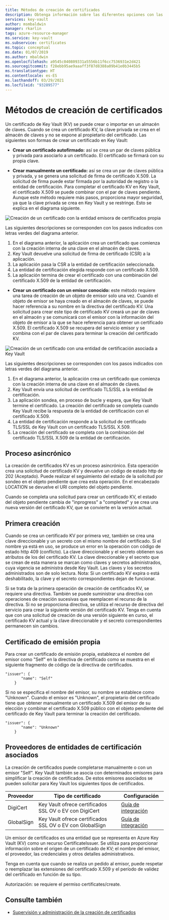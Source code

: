 ```yaml
---
title: Métodos de creación de certificados
description: Obtenga información sobre las diferentes opciones con las que podemos crear o importar un certificado de Key Vault en Azure Key Vault. Hay varias formas de crear un certificado de Key Vault.
services: key-vault
author: msmbaldwin
manager: rkarlin
tags: azure-resource-manager
ms.service: key-vault
ms.subservice: certificates
ms.topic: conceptual
ms.date: 01/07/2019
ms.author: mbaldwin
ms.openlocfilehash: a9545c040809331a5556b11f6cc7536931e2d421
ms.sourcegitcommit: f28ebb95ae9aaaff3f87d8388a09b41e0b3445b5
ms.translationtype: HT
ms.contentlocale: es-ES
ms.lasthandoff: 03/29/2021
ms.locfileid: "93289577"
---
```

# <a name="certificate-creation-methods"></a>Métodos de creación de certificados

 Un certificado de Key Vault (KV) se puede crear o importar en un almacén de claves. Cuando se crea un certificado KV, la clave privada se crea en el almacén de claves y no se expone al propietario del certificado. Las siguientes son formas de crear un certificado en Key Vault:  

-   **Crear un certificado autofirmado:** así se crea un par de claves pública y privada para asociarlo a un certificado. El certificado se firmará con su propia clave.  

-    **Crear manualmente un certificado:** así se crea un par de claves pública y privada, y se genera una solicitud de firma de certificado X.509. La solicitud de firma puede estar firmada por la autoridad de registro o la entidad de certificación. Para completar el certificado KV en Key Vault, el certificado X.509 se puede combinar con el par de claves pendiente. Aunque este método requiere más pasos, proporciona mayor seguridad, ya que la clave privada se crea en Key Vault y se restringe. Esto se explica en el diagrama siguiente.  

![Creación de un certificado con la entidad emisora de certificados propia](../media/certificate-authority-1.png)  

Las siguientes descripciones se corresponden con los pasos indicados con letras verdes del diagrama anterior.

1. En el diagrama anterior, la aplicación crea un certificado que comienza con la creación interna de una clave en el almacén de claves.
2. Key Vault devuelve una solicitud de firma de certificado (CSR) a la aplicación.
3. La aplicación pasa la CSR a la entidad de certificación seleccionada.
4. La entidad de certificación elegida responde con un certificado X.509.
5. La aplicación termina de crear el certificado con una combinación del certificado X.509 de la entidad de certificación.

-   **Crear un certificado con un emisor conocido:** este método requiere una tarea de creación de un objeto de emisor solo una vez. Cuando el objeto de emisor se haya creado en el almacén de claves, se puede hacer referencia a su nombre en la directiva del certificado KV. Una solicitud para crear este tipo de certificado KV creará un par de claves en el almacén y se comunicará con el emisor con la información del objeto de emisor a la que se hace referencia para obtener un certificado X.509. El certificado X.509 se recupera del servicio emisor y se combina con el par de claves para terminar la creación del certificado KV.  

![Creación de un certificado con una entidad de certificación asociada a Key Vault](../media/certificate-authority-2.png)  

Las siguientes descripciones se corresponden con los pasos indicados con letras verdes del diagrama anterior.

1. En el diagrama anterior, la aplicación crea un certificado que comienza con la creación interna de una clave en el almacén de claves.
2. Key Vault envía una solicitud de certificado TLS/SSL a la entidad de certificación.
3. La aplicación sondea, en proceso de bucle y espera, que Key Vault termine el certificado. La creación del certificado se completa cuando Key Vault recibe la respuesta de la entidad de certificación con el certificado X.509.
4. La entidad de certificación responde a la solicitud de certificado TLS/SSL de Key Vault con un certificado TLS/SSL X.509.
5. La creación del certificado se completa con la combinación del certificado TLS/SSL X.509 de la entidad de certificación.

## <a name="asynchronous-process"></a>Proceso asincrónico
La creación de certificados KV es un proceso asincrónico. Esta operación crea una solicitud de certificado KV y devuelve un código de estado http de 202 (Aceptado). Puede realizar el seguimiento del estado de la solicitud por sondeo en el objeto pendiente que crea esta operación. En el encabezado LOCATION se devuelve el URI completo del objeto pendiente.  

Cuando se completa una solicitud para crear un certificado KV, el estado del objeto pendiente cambia de "inprogress" a "completed" y se crea una nueva versión del certificado KV, que se convierte en la versión actual.  

## <a name="first-creation"></a>Primera creación
 Cuando se crea un certificado KV por primera vez, también se crea una clave direccionable y un secreto con el mismo nombre del certificado. Si el nombre ya está en uso, se produce un error en la operación con código de estado http 409 (conflicto).
La clave direccionable y el secreto obtienen sus atributos de los del certificado KV. La clave direccionable y el secreto que se crean de esta manera se marcan como claves y secretos administrados, cuya vigencia se administra desde Key Vault. Las claves y los secretos administrados son de solo lectura. Nota: Si un certificado KV expira o está deshabilitado, la clave y el secreto correspondientes dejan de funcionar.  

 Si se trata de la primera operación de creación de certificados KV, se requiere una directiva.  También se puede suministrar una directiva con operaciones de creación sucesivas que reemplacen el recurso de la directiva. Si no se proporciona directiva, se utiliza el recurso de directiva del servicio para crear la siguiente versión del certificado KV. Tenga en cuenta que con una solicitud de creación de una versión siguiente en curso, el certificado KV actual y la clave direccionable y el secreto correspondientes permanecen sin cambios.  

## <a name="self-issued-certificate"></a>Certificado de emisión propia
 Para crear un certificado de emisión propia, establezca el nombre del emisor como "Self" en la directiva de certificado como se muestra en el siguiente fragmento de código de la directiva de certificados.  

```  
"issuer": {  
       "name": "Self"  
    }  

```  

 Si no se especifica el nombre del emisor, su nombre se establece como "Unknown". Cuando el emisor es "Unknown", el propietario del certificado tiene que obtener manualmente un certificado X.509 del emisor de su elección y combinar el certificado X.509 público con el objeto pendiente del certificado de Key Vault para terminar la creación del certificado.

```  
"issuer": {  
       "name": "Unknown"  
    }  

```  

## <a name="partnered-ca-providers"></a>Proveedores de entidades de certificación asociados
La creación de certificados puede completarse manualmente o con un emisor "Self". Key Vault también se asocia con determinados emisores para simplificar la creación de certificados. De estos emisores asociados se pueden solicitar para Key Vault los siguientes tipos de certificados.  

|Proveedor|Tipo de certificado|Configuración  
|--------------|----------------------|------------------|  
|DigiCert|Key Vault ofrece certificados SSL OV o EV con DigiCert| [Guía de integración](./how-to-integrate-certificate-authority.md)
|GlobalSign|Key Vault ofrece certificados SSL OV o EV con GlobalSign| [Guía de integración](https://support.globalsign.com/digital-certificates/digital-certificate-installation/generating-and-importing-certificate-microsoft-azure-key-vault)

 Un emisor de certificados es una entidad que se representa en Azure Key Vault (KV) como un recurso CertificateIssuer. Se utiliza para proporcionar información sobre el origen de un certificado de KV; el nombre del emisor, el proveedor, las credenciales y otros detalles administrativos.

Tenga en cuenta que cuando se realiza un pedido al emisor, puede respetar o reemplazar las extensiones del certificado X.509 y el período de validez del certificado en función de su tipo.  

 Autorización: se requiere el permiso certificates/create.

## <a name="see-also"></a>Consulte también

 - [Supervisión y administración de la creación de certificados](create-certificate-scenarios.md)